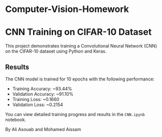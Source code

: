 # Computer-Vision-Homework

# CNN Training on CIFAR-10 Dataset

This project demonstrates training a Convolutional Neural Network (CNN) on the CIFAR-10 dataset using Python and Keras. 
## Results

The CNN model is trained for 10 epochs with the following performance:

- Training Accuracy: ~93.44%
- Validation Accuracy: ~91.10%
- Training Loss: ~0.1660
- Validation Loss: ~0.2154

You can view detailed training progress and results in the `CNN.ipynb` notebook.


By Ali Asouab and Mohamed Aissam

